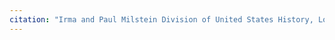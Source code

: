 ```yaml
---
citation: "Irma and Paul Milstein Division of United States History, Local History and Genealogy, The New York Public Library. \"Christ's First Presbyterian Church. North side Fulton Ave. near Railroad Depot. Established 1644. 6th edifice erected 1846, costing $7000. Remodelled 1906. Hempstead, Hempstead\" The New York Public Library Digital Collections. 1922. https://digitalcollections.nypl.org/items/193de3c0-12d6-013c-d782-0242ac110004."
---
```



